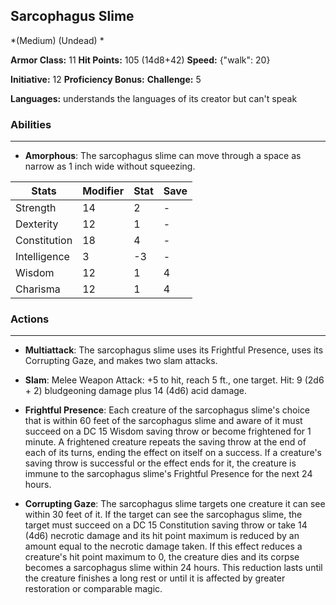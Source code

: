 ## Sarcophagus Slime
*(Medium) (Undead) *

**Armor Class:** 11
**Hit Points:** 105 (14d8+42)
**Speed:** {"walk": 20}

**Initiative:** 12
**Proficiency Bonus:**
**Challenge:** 5

**Languages:** understands the languages of its creator but can't speak

### Abilities
 --- 
- **Amorphous**: The sarcophagus slime can move through a space as narrow as 1 inch wide without squeezing.



| Stats | Modifier | Stat | Save
| ---- | ---- | ---- | ---- |
| Strength | 14 | 2 | - |
| Dexterity | 12 | 1 | - |
| Constitution | 18 | 4 | - |
| Intelligence | 3 | -3 | - |
| Wisdom | 12 | 1 | 4 |
| Charisma | 12 | 1 | 4 |

### Actions
 --- 
- **Multiattack**: The sarcophagus slime uses its Frightful Presence, uses its Corrupting Gaze, and makes two slam attacks.

- **Slam**: Melee Weapon Attack: +5 to hit, reach 5 ft., one target. Hit: 9 (2d6 + 2) bludgeoning damage plus 14 (4d6) acid damage.

- **Frightful Presence**: Each creature of the sarcophagus slime's choice that is within 60 feet of the sarcophagus slime and aware of it must succeed on a DC 15 Wisdom saving throw or become frightened for 1 minute. A frightened creature repeats the saving throw at the end of each of its turns, ending the effect on itself on a success. If a creature's saving throw is successful or the effect ends for it, the creature is immune to the sarcophagus slime's Frightful Presence for the next 24 hours.

- **Corrupting Gaze**: The sarcophagus slime targets one creature it can see within 30 feet of it. If the target can see the sarcophagus slime, the target must succeed on a DC 15 Constitution saving throw or take 14 (4d6) necrotic damage and its hit point maximum is reduced by an amount equal to the necrotic damage taken. If this effect reduces a creature's hit point maximum to 0, the creature dies and its corpse becomes a sarcophagus slime within 24 hours. This reduction lasts until the creature finishes a long rest or until it is affected by greater restoration or comparable magic.

